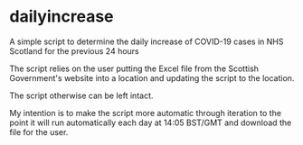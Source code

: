 # dailyincrease
A simple script to determine the daily increase of COVID-19 cases in NHS Scotland for the previous 24 hours

The script relies on the user putting the Excel file from the Scottish Government's website into a location and updating the script to the location. 

The script otherwise can be left intact. 

My intention is to make the script more automatic through iteration to the point it will run automatically each day at 14:05 BST/GMT and download the file for the user.
